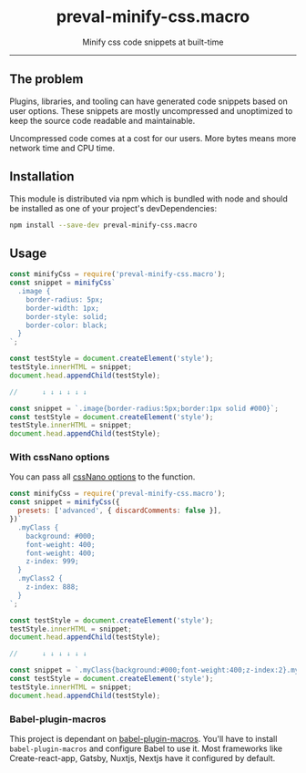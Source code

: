 <div align="center">
<h1>preval-minify-css.macro</h1>

<p>Minify css code snippets at built-time</p>
</div>

---

## The problem

Plugins, libraries, and tooling can have generated code snippets based on user options. These snippets are mostly uncompressed and unoptimized to keep the source code readable and maintainable.

Uncompressed code comes at a cost for our users. More bytes means more network time and CPU time.

## Installation

This module is distributed via npm which is bundled with node and should be installed as one of your project's devDependencies:

```bash
npm install --save-dev preval-minify-css.macro
```

## Usage

```js
const minifyCss = require('preval-minify-css.macro');
const snippet = minifyCss`
  .image {
    border-radius: 5px;
    border-width: 1px;
    border-style: solid;
    border-color: black;
  }
`;

const testStyle = document.createElement('style');
testStyle.innerHTML = snippet;
document.head.appendChild(testStyle);

//      ↓ ↓ ↓ ↓ ↓ ↓

const snippet = `.image{border-radius:5px;border:1px solid #000}`;
const testStyle = document.createElement('style');
testStyle.innerHTML = snippet;
document.head.appendChild(testStyle);
```

### With cssNano options

You can pass all [cssNano options](https://cssnano.co/docs/config-file#options) to the function.

```js
const minifyCss = require('preval-minify-css.macro');
const snippet = minifyCss({
  presets: ['advanced', { discardComments: false }],
})`
  .myClass {
    background: #000;
    font-weight: 400;
    font-weight: 400;
    z-index: 999;
  }
  .myClass2 {
    z-index: 888;
  }
`;

const testStyle = document.createElement('style');
testStyle.innerHTML = snippet;
document.head.appendChild(testStyle);

//      ↓ ↓ ↓ ↓ ↓ ↓

const snippet = `.myClass{background:#000;font-weight:400;z-index:2}.myClass2{z-index:1}`;
const testStyle = document.createElement('style');
testStyle.innerHTML = snippet;
document.head.appendChild(testStyle);
```

### Babel-plugin-macros

This project is dependant on [babel-plugin-macros](https://github.com/kentcdodds/babel-plugin-macros). You'll have to install `babel-plugin-macros` and configure Babel to use it. Most frameworks like Create-react-app, Gatsby, Nuxtjs, Nextjs have it configured by default.
